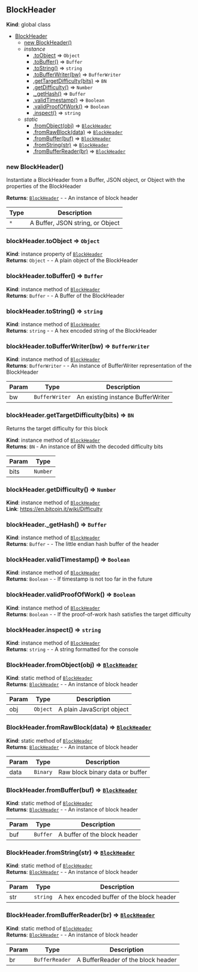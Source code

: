 <a name="BlockHeader"></a>
## BlockHeader
**Kind**: global class  

* [BlockHeader](#BlockHeader)
  * [new BlockHeader()](#new_BlockHeader_new)
  * _instance_
    * [.toObject](#BlockHeader+toObject) ⇒ <code>Object</code>
    * [.toBuffer()](#BlockHeader+toBuffer) ⇒ <code>Buffer</code>
    * [.toString()](#BlockHeader+toString) ⇒ <code>string</code>
    * [.toBufferWriter(bw)](#BlockHeader+toBufferWriter) ⇒ <code>BufferWriter</code>
    * [.getTargetDifficulty(bits)](#BlockHeader+getTargetDifficulty) ⇒ <code>BN</code>
    * [.getDifficulty()](#BlockHeader+getDifficulty) ⇒ <code>Number</code>
    * [._getHash()](#BlockHeader+_getHash) ⇒ <code>Buffer</code>
    * [.validTimestamp()](#BlockHeader+validTimestamp) ⇒ <code>Boolean</code>
    * [.validProofOfWork()](#BlockHeader+validProofOfWork) ⇒ <code>Boolean</code>
    * [.inspect()](#BlockHeader+inspect) ⇒ <code>string</code>
  * _static_
    * [.fromObject(obj)](#BlockHeader.fromObject) ⇒ <code>[BlockHeader](#BlockHeader)</code>
    * [.fromRawBlock(data)](#BlockHeader.fromRawBlock) ⇒ <code>[BlockHeader](#BlockHeader)</code>
    * [.fromBuffer(buf)](#BlockHeader.fromBuffer) ⇒ <code>[BlockHeader](#BlockHeader)</code>
    * [.fromString(str)](#BlockHeader.fromString) ⇒ <code>[BlockHeader](#BlockHeader)</code>
    * [.fromBufferReader(br)](#BlockHeader.fromBufferReader) ⇒ <code>[BlockHeader](#BlockHeader)</code>

<a name="new_BlockHeader_new"></a>
### new BlockHeader()
Instantiate a BlockHeader from a Buffer, JSON object, or Object with
the properties of the BlockHeader

**Returns**: <code>[BlockHeader](#BlockHeader)</code> - - An instance of block header  

| Type | Description |
| --- | --- |
| <code>\*</code> | A Buffer, JSON string, or Object |

<a name="BlockHeader+toObject"></a>
### blockHeader.toObject ⇒ <code>Object</code>
**Kind**: instance property of <code>[BlockHeader](#BlockHeader)</code>  
**Returns**: <code>Object</code> - - A plain object of the BlockHeader  
<a name="BlockHeader+toBuffer"></a>
### blockHeader.toBuffer() ⇒ <code>Buffer</code>
**Kind**: instance method of <code>[BlockHeader](#BlockHeader)</code>  
**Returns**: <code>Buffer</code> - - A Buffer of the BlockHeader  
<a name="BlockHeader+toString"></a>
### blockHeader.toString() ⇒ <code>string</code>
**Kind**: instance method of <code>[BlockHeader](#BlockHeader)</code>  
**Returns**: <code>string</code> - - A hex encoded string of the BlockHeader  
<a name="BlockHeader+toBufferWriter"></a>
### blockHeader.toBufferWriter(bw) ⇒ <code>BufferWriter</code>
**Kind**: instance method of <code>[BlockHeader](#BlockHeader)</code>  
**Returns**: <code>BufferWriter</code> - - An instance of BufferWriter representation of the BlockHeader  

| Param | Type | Description |
| --- | --- | --- |
| bw | <code>BufferWriter</code> | An existing instance BufferWriter |

<a name="BlockHeader+getTargetDifficulty"></a>
### blockHeader.getTargetDifficulty(bits) ⇒ <code>BN</code>
Returns the target difficulty for this block

**Kind**: instance method of <code>[BlockHeader](#BlockHeader)</code>  
**Returns**: <code>BN</code> - An instance of BN with the decoded difficulty bits  

| Param | Type |
| --- | --- |
| bits | <code>Number</code> | 

<a name="BlockHeader+getDifficulty"></a>
### blockHeader.getDifficulty() ⇒ <code>Number</code>
**Kind**: instance method of <code>[BlockHeader](#BlockHeader)</code>  
**Link**: https://en.bitcoin.it/wiki/Difficulty  
<a name="BlockHeader+_getHash"></a>
### blockHeader._getHash() ⇒ <code>Buffer</code>
**Kind**: instance method of <code>[BlockHeader](#BlockHeader)</code>  
**Returns**: <code>Buffer</code> - - The little endian hash buffer of the header  
<a name="BlockHeader+validTimestamp"></a>
### blockHeader.validTimestamp() ⇒ <code>Boolean</code>
**Kind**: instance method of <code>[BlockHeader](#BlockHeader)</code>  
**Returns**: <code>Boolean</code> - - If timestamp is not too far in the future  
<a name="BlockHeader+validProofOfWork"></a>
### blockHeader.validProofOfWork() ⇒ <code>Boolean</code>
**Kind**: instance method of <code>[BlockHeader](#BlockHeader)</code>  
**Returns**: <code>Boolean</code> - - If the proof-of-work hash satisfies the target difficulty  
<a name="BlockHeader+inspect"></a>
### blockHeader.inspect() ⇒ <code>string</code>
**Kind**: instance method of <code>[BlockHeader](#BlockHeader)</code>  
**Returns**: <code>string</code> - - A string formatted for the console  
<a name="BlockHeader.fromObject"></a>
### BlockHeader.fromObject(obj) ⇒ <code>[BlockHeader](#BlockHeader)</code>
**Kind**: static method of <code>[BlockHeader](#BlockHeader)</code>  
**Returns**: <code>[BlockHeader](#BlockHeader)</code> - - An instance of block header  

| Param | Type | Description |
| --- | --- | --- |
| obj | <code>Object</code> | A plain JavaScript object |

<a name="BlockHeader.fromRawBlock"></a>
### BlockHeader.fromRawBlock(data) ⇒ <code>[BlockHeader](#BlockHeader)</code>
**Kind**: static method of <code>[BlockHeader](#BlockHeader)</code>  
**Returns**: <code>[BlockHeader](#BlockHeader)</code> - - An instance of block header  

| Param | Type | Description |
| --- | --- | --- |
| data | <code>Binary</code> | Raw block binary data or buffer |

<a name="BlockHeader.fromBuffer"></a>
### BlockHeader.fromBuffer(buf) ⇒ <code>[BlockHeader](#BlockHeader)</code>
**Kind**: static method of <code>[BlockHeader](#BlockHeader)</code>  
**Returns**: <code>[BlockHeader](#BlockHeader)</code> - - An instance of block header  

| Param | Type | Description |
| --- | --- | --- |
| buf | <code>Buffer</code> | A buffer of the block header |

<a name="BlockHeader.fromString"></a>
### BlockHeader.fromString(str) ⇒ <code>[BlockHeader](#BlockHeader)</code>
**Kind**: static method of <code>[BlockHeader](#BlockHeader)</code>  
**Returns**: <code>[BlockHeader](#BlockHeader)</code> - - An instance of block header  

| Param | Type | Description |
| --- | --- | --- |
| str | <code>string</code> | A hex encoded buffer of the block header |

<a name="BlockHeader.fromBufferReader"></a>
### BlockHeader.fromBufferReader(br) ⇒ <code>[BlockHeader](#BlockHeader)</code>
**Kind**: static method of <code>[BlockHeader](#BlockHeader)</code>  
**Returns**: <code>[BlockHeader](#BlockHeader)</code> - - An instance of block header  

| Param | Type | Description |
| --- | --- | --- |
| br | <code>BufferReader</code> | A BufferReader of the block header |

